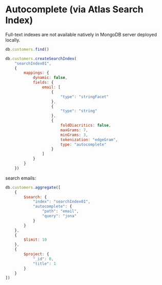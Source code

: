 # Autocomplete (via Atlas Search Index)

Full-text indexes are not available natively in MongoDB server deployed locally.

```javascript
db.customers.find()
```

```javascript
db.customers.createSearchIndex(
    "searchIndex01",
    {
        mappings: {
            dynamic: false,
            fields: {
                email: [
                    {
                        "type": "stringFacet"
                    },
                    {
                        "type": "string"
                    },
                    {
                        foldDiacritics: false,
                        maxGrams: 7,
                        minGrams: 3,
                        tokenization: "edgeGram",
                        type: "autocomplete"
                    }
                ]
            }
        }
    })
```

search emails:

```javascript
db.customers.aggregate([
    {
        $search: {
            "index": "searchIndex01",
            "autocomplete": {
                "path": "email",
                "query": "jona"
            }
        }
    },
    {
        $limit: 10
    },
    {
        $project: {
            "_id": 0,
            "title": 1
        }
    }
])
```
